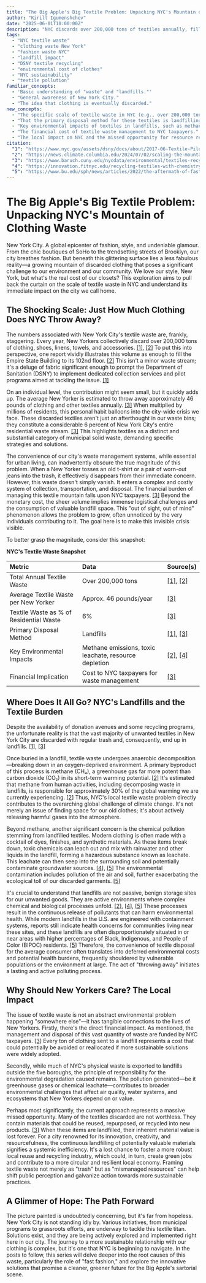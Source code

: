 ```yaml
---
title: "The Big Apple's Big Textile Problem: Unpacking NYC's Mountain of Clothing Waste"
author: "Kirill Igumenshchev"
date: "2025-06-01T10:00:00Z"
description: "NYC discards over 200,000 tons of textiles annually, filling landfills, releasing methane, and costing taxpayers. This post explores the shocking scale and local impact of this fashion waste crisis."
tags:
  - "NYC textile waste"
  - "clothing waste New York"
  - "fashion waste NYC"
  - "landfill impact"
  - "DSNY textile recycling"
  - "environmental cost of clothes"
  - "NYC sustainability"
  - "textile pollution"
familiar_concepts:
  - 'Basic understanding of "waste" and "landfills."'
  - "General awareness of New York City."
  - "The idea that clothing is eventually discarded."
new_concepts:
  - "The specific scale of textile waste in NYC (e.g., over 200,000 tons annually, average per person, percentage of total residential waste)."
  - "That the primary disposal method for these textiles is landfilling."
  - "Key environmental impacts of textiles in landfills, such as methane (CH4) gas production and the potential for toxic leachate."
  - "The financial cost of textile waste management to NYC taxpayers."
  - "The local impact on NYC and the missed opportunity for resource recovery."
citation:
  "1": "https://www.nyc.gov/assets/dsny/docs/about/2017-06-Textile-Pilot-Report_draft10.pdf (Provides the core statistic of over 200,000 tons of textile waste annually in NYC and details DSNY's perspective and pilot programs.)"
  "2": "https://news.climate.columbia.edu/2024/07/02/scaling-the-mountains-of-textile-waste-in-new-york-city/ (Discusses the scale of NYC's textile waste, likening it to the Empire State Building, and the environmental impact in landfills, including methane.)"
  "3": "https://www.baruch.cuny.edu/nycdata/environmental/textiles-recycling.htm (States the average textile waste per New Yorker and its percentage of the residential waste stream, and mentions landfill as the normal destination.)"
  "4": "https://innovation.fitnyc.edu/recycling-textiles-with-chemistry-more/ (Highlights the environmental burden of textile waste, including chemical pollution from landfill leachate.)"
  "5": "https://www.bu.edu/sph/news/articles/2022/the-aftermath-of-fast-fashion-how-discarded-clothes-impact-public-health-and-the-environment/ (Explains the decomposition process in landfills, the release of gas and chemical leachates, and the disproportionate location of landfills.)"
---
```


# The Big Apple's Big Textile Problem: Unpacking NYC's Mountain of Clothing Waste

New York City. A global epicenter of fashion, style, and undeniable glamour. From the chic boutiques of SoHo to the trendsetting streets of Brooklyn, our city breathes fashion. But beneath this glittering surface lies a less fabulous reality—a growing mountain of discarded clothing that poses a significant challenge to our environment and our community. We love our style, New York, but what's the real cost of our closets? This exploration aims to pull back the curtain on the scale of textile waste in NYC and understand its immediate impact on the city we call home.

## The Shocking Scale: Just How Much Clothing Does NYC Throw Away?

The numbers associated with New York City's textile waste are, frankly, staggering. Every year, New Yorkers collectively discard over 200,000 tons of clothing, shoes, linens, towels, and accessories. [\[1\]](https://www.nyc.gov/assets/dsny/docs/about/2017-06-Textile-Pilot-Report_draft10.pdf), [\[2\]](https://news.climate.columbia.edu/2024/07/02/scaling-the-mountains-of-textile-waste-in-new-york-city/) To put this into perspective, one report vividly illustrates this volume as enough to fill the Empire State Building to its 102nd floor. [\[2\]](https://news.climate.columbia.edu/2024/07/02/scaling-the-mountains-of-textile-waste-in-new-york-city/) This isn't a minor waste stream; it's a deluge of fabric significant enough to prompt the Department of Sanitation (DSNY) to implement dedicated collection services and pilot programs aimed at tackling the issue. [\[1\]](https://www.nyc.gov/assets/dsny/docs/about/2017-06-Textile-Pilot-Report_draft10.pdf)

On an individual level, the contribution might seem small, but it quickly adds up. The average New Yorker is estimated to throw away approximately 46 pounds of clothing and other textiles annually. [\[3\]](https://www.baruch.cuny.edu/nycdata/environmental/textiles-recycling.htm) When multiplied by millions of residents, this personal habit balloons into the city-wide crisis we face. These discarded textiles aren't just an afterthought in our waste bins; they constitute a considerable 6 percent of New York City's entire residential waste stream. [\[3\]](https://www.baruch.cuny.edu/nycdata/environmental/textiles-recycling.htm) This highlights textiles as a distinct and substantial category of municipal solid waste, demanding specific strategies and solutions.

The convenience of our city's waste management systems, while essential for urban living, can inadvertently obscure the true magnitude of this problem. When a New Yorker tosses an old t-shirt or a pair of worn-out jeans into the trash, it effectively disappears from their immediate concern. However, this waste doesn't simply vanish. It enters a complex and costly system of collection, transportation, and disposal. The financial burden of managing this textile mountain falls upon NYC taxpayers. [\[3\]](https://www.baruch.cuny.edu/nycdata/environmental/textiles-recycling.htm) Beyond the monetary cost, the sheer volume implies immense logistical challenges and the consumption of valuable landfill space. This "out of sight, out of mind" phenomenon allows the problem to grow, often unnoticed by the very individuals contributing to it. The goal here is to make this invisible crisis visible.

To better grasp the magnitude, consider this snapshot:

**NYC's Textile Waste Snapshot**

| Metric                                    | Data                                                                 | Source(s)                                                     |
| :---------------------------------------- | :------------------------------------------------------------------- | :------------------------------------------------------------ |
| Total Annual Textile Waste                | Over 200,000 tons                                                    | [\[1\]](https://www.nyc.gov/assets/dsny/docs/about/2017-06-Textile-Pilot-Report_draft10.pdf), [\[2\]](https://news.climate.columbia.edu/2024/07/02/scaling-the-mountains-of-textile-waste-in-new-york-city/)                    |
| Average Textile Waste per New Yorker      | Approx. 46 pounds/year                                               | [\[3\]](https://www.baruch.cuny.edu/nycdata/environmental/textiles-recycling.htm)                                          |
| Textile Waste as % of Residential Waste | 6%                                                                   | [\[3\]](https://www.baruch.cuny.edu/nycdata/environmental/textiles-recycling.htm)                                          |
| Primary Disposal Method                   | Landfills                                                            | [\[1\]](https://www.nyc.gov/assets/dsny/docs/about/2017-06-Textile-Pilot-Report_draft10.pdf), [\[3\]](https://www.baruch.cuny.edu/nycdata/environmental/textiles-recycling.htm)                    |
| Key Environmental Impacts                 | Methane emissions, toxic leachate, resource depletion                | [\[2\]](https://news.climate.columbia.edu/2024/07/02/scaling-the-mountains-of-textile-waste-in-new-york-city/), [\[4\]](https://innovation.fitnyc.edu/recycling-textiles-with-chemistry-more/)                    |
| Financial Implication                     | Cost to NYC taxpayers for waste management                           | [\[3\]](https://www.baruch.cuny.edu/nycdata/environmental/textiles-recycling.htm)                                          |

## Where Does It All Go? NYC's Landfills and the Textile Burden

Despite the availability of donation avenues and some recycling programs, the unfortunate reality is that the vast majority of unwanted textiles in New York City are discarded with regular trash and, consequently, end up in landfills. [\[1\]](https://www.nyc.gov/assets/dsny/docs/about/2017-06-Textile-Pilot-Report_draft10.pdf), [\[3\]](https://www.baruch.cuny.edu/nycdata/environmental/textiles-recycling.htm)

Once buried in a landfill, textile waste undergoes anaerobic decomposition—breaking down in an oxygen-deprived environment. A primary byproduct of this process is methane (CH₄), a greenhouse gas far more potent than carbon dioxide (CO₂) in its short-term warming potential. [\[2\]](https://news.climate.columbia.edu/2024/07/02/scaling-the-mountains-of-textile-waste-in-new-york-city/) It's estimated that methane from human activities, including decomposing waste in landfills, is responsible for approximately 30% of the global warming we are currently experiencing. [\[2\]](https://news.climate.columbia.edu/2024/07/02/scaling-the-mountains-of-textile-waste-in-new-york-city/) Thus, NYC's local textile waste problem directly contributes to the overarching global challenge of climate change. It's not merely an issue of finding space for our old clothes; it's about actively releasing harmful gases into the atmosphere.

Beyond methane, another significant concern is the chemical pollution stemming from landfilled textiles. Modern clothing is often made with a cocktail of dyes, finishes, and synthetic materials. As these items break down, toxic chemicals can leach out and mix with rainwater and other liquids in the landfill, forming a hazardous substance known as leachate. This leachate can then seep into the surrounding soil and potentially contaminate groundwater sources. [\[4\]](https://innovation.fitnyc.edu/recycling-textiles-with-chemistry-more/), [\[5\]](https://www.bu.edu/sph/news/articles/2022/the-aftermath-of-fast-fashion-how-discarded-clothes-impact-public-health-and-the-environment/) The environmental contamination includes pollution of the air and soil, further exacerbating the ecological toll of our discarded garments. [\[5\]](https://www.bu.edu/sph/news/articles/2022/the-aftermath-of-fast-fashion-how-discarded-clothes-impact-public-health-and-the-environment/)

It's crucial to understand that landfills are not passive, benign storage sites for our unwanted goods. They are active environments where complex chemical and biological processes unfold. [\[2\]](https://news.climate.columbia.edu/2024/07/02/scaling-the-mountains-of-textile-waste-in-new-york-city/), [\[4\]](https://innovation.fitnyc.edu/recycling-textiles-with-chemistry-more/), [\[5\]](https://www.bu.edu/sph/news/articles/2022/the-aftermath-of-fast-fashion-how-discarded-clothes-impact-public-health-and-the-environment/) These processes result in the continuous release of pollutants that can harm environmental health. While modern landfills in the U.S. are engineered with containment systems, reports still indicate health concerns for communities living near these sites, and these landfills are often disproportionately situated in or near areas with higher percentages of Black, Indigenous, and People of Color (BIPOC) residents. [\[5\]](https://www.bu.edu/sph/news/articles/2022/the-aftermath-of-fast-fashion-how-discarded-clothes-impact-public-health-and-the-environment/) Therefore, the convenience of textile disposal for the average consumer often translates into deferred environmental costs and potential health burdens, frequently shouldered by vulnerable populations or the environment at large. The act of "throwing away" initiates a lasting and active polluting process.

## Why Should New Yorkers Care? The Local Impact

The issue of textile waste is not an abstract environmental problem happening "somewhere else"—it has tangible connections to the lives of New Yorkers. Firstly, there's the direct financial impact. As mentioned, the management and disposal of this vast quantity of waste are funded by NYC taxpayers. [\[3\]](https://www.baruch.cuny.edu/nycdata/environmental/textiles-recycling.htm) Every ton of clothing sent to a landfill represents a cost that could potentially be avoided or reallocated if more sustainable solutions were widely adopted.

Secondly, while much of NYC's physical waste is exported to landfills outside the five boroughs, the principle of responsibility for the environmental degradation caused remains. The pollution generated—be it greenhouse gases or chemical leachate—contributes to broader environmental challenges that affect air quality, water systems, and ecosystems that New Yorkers depend on or value.

Perhaps most significantly, the current approach represents a massive missed opportunity. Many of the textiles discarded are not worthless. They contain materials that could be reused, repurposed, or recycled into new products. [\[3\]](https://www.baruch.cuny.edu/nycdata/environmental/textiles-recycling.htm) When these items are landfilled, their inherent material value is lost forever. For a city renowned for its innovation, creativity, and resourcefulness, the continuous landfilling of potentially valuable materials signifies a systemic inefficiency. It's a lost chance to foster a more robust local reuse and recycling industry, which could, in turn, create green jobs and contribute to a more circular and resilient local economy. Framing textile waste not merely as "trash" but as "mismanaged resources" can help shift public perception and galvanize action towards more sustainable practices.

## A Glimmer of Hope: The Path Forward

The picture painted is undoubtedly concerning, but it's far from hopeless. New York City is not standing idly by. Various initiatives, from municipal programs to grassroots efforts, are underway to tackle this textile titan. Solutions exist, and they are being actively explored and implemented right here in our city. The journey to a more sustainable relationship with our clothing is complex, but it's one that NYC is beginning to navigate. In the posts to follow, this series will delve deeper into the root causes of this waste, particularly the role of "fast fashion," and explore the innovative solutions that promise a cleaner, greener future for the Big Apple's sartorial scene.
